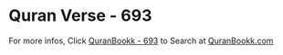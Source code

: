 # Quran Verse - 693 

For more infos, Click [QuranBookk - 693](https://www.quranbookk.com/quran/search?q=693) to Search at [QuranBookk.com](http://quranbookk.com/)